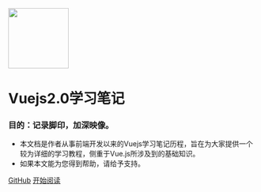 <image src="./_images/logo.svg" width="122" />

# Vuejs2.0学习笔记
### 目的：记录脚印，加深映像。

- 本文档是作者从事前端开发以来的Vuejs学习笔记历程，旨在为大家提供一个较为详细的学习教程，侧重于Vue.js所涉及到的基础知识。
- 如果本文能为您得到帮助，请给予支持。

[GitHub](https://github.com/Hyhello/vue-note)
[开始阅读](#介绍)
